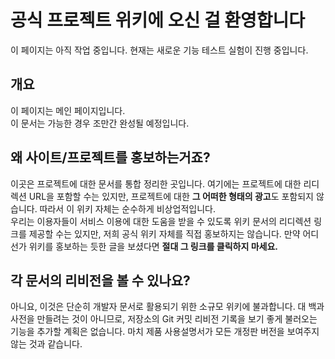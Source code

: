 # 공식 프로젝트 위키에 오신 걸 환영합니다
이 페이지는 아직 작업 중입니다. 현재는 새로운 기능 테스트 실험이 진행 중입니다.
<br>

## 개요
이 페이지는 메인 페이지입니다.<br>
이 문서는 가능한 경우 조만간 완성될 예정입니다.

## 왜 사이트/프로젝트를 홍보하는거죠?
이곳은 프로젝트에 대한 문서를 통합 정리한 곳입니다. 여기에는 프로젝트에 대한 리디렉션 URL을 포함할 수는 있지만, 프로젝트에 대한 <b>그 어떠한 형태의 광고</b>도 포함되지 않습니다. 따라서 이 위키 자체는 순수하게 비상업적입니다.<br>
우리는 이용자들이 서비스 이용에 대한 도움을 받을 수 있도록 위키 문서의 리디렉션 링크를 제공할 수는 있지만, 저희 공식 위키 자체를 직접 홍보하지는 않습니다. 만약 어디선가 위키를 홍보하는 듯한 글을 보셨다면 <b>절대 그 링크를 클릭하지 마세요.</b>

## 각 문서의 리비전을 볼 수 있나요?
아니요, 이것은 단순히 개발자 문서로 활용되기 위한 소규모 위키에 불과합니다. 대 백과사전을 만들려는 것이 아니므로, 저장소의 Git 커밋 리비전 기록을 보기 좋게 불러오는 기능을 추가할 계획은 없습니다. 마치 제품 사용설명서가 모든 개정판 버전을 보여주지 않는 것과 같습니다.
